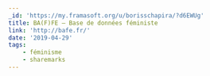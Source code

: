 ```yaml
---
_id: 'https://my.framasoft.org/u/borisschapira/?d6EWUg'
title: BA(F)FE – Base de données féministe
link: 'http://bafe.fr/'
date: '2019-04-29'
tags:
    - féminisme
    - sharemarks
---
```


<div class="markdown"><p></p></div>
